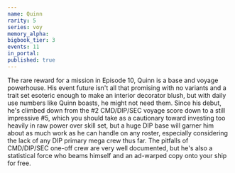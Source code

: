 ```yaml
---
name: Quinn
rarity: 5
series: voy
memory_alpha:
bigbook_tier: 3
events: 11
in_portal:
published: true
---
```


The rare reward for a mission in Episode 10, Quinn is a base and voyage powerhouse. His event future isn't all that promising with no variants and a trait set esoteric enough to make an interior decorator blush, but with daily use numbers like Quinn boasts, he might not need them. Since his debut, he's climbed down from the #2 CMD/DIP/SEC voyage score down to a still impressive #5, which you should take as a cautionary toward investing too heavily in raw power over skill set, but a huge DIP base will garner him about as much work as he can handle on any roster, especially considering the lack of any DIP primary mega crew thus far. The pitfalls of CMD/DIP/SEC one-off crew are very well documented, but he's also a statistical force who beams himself and an ad-warped copy onto your ship for free.
